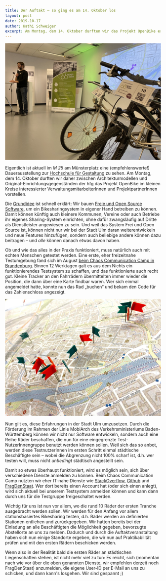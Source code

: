 ```yaml
---
title: Der Auftakt – so ging es am 14. Oktober los
layout: post
date: 2019-10-17
author: Kathi Schweiger
excerpt: Am Montag, dem 14. Oktober durften wir das Projekt OpenBike erstmals den KollegInnen der Stadtverwaltung und unseren ProjektpartnerInnen von ADFC und EBU vorstellen.
---
```


![](/assets/images/blog/20191014_kickoff_1.jpg)

Eigentlich ist aktuell im _M 25_ am Münsterplatz eine (empfehlenswerte!) Dauerausstellung zur [Hochschule für Gestaltung](https://de.wikipedia.org/wiki/Hochschule_f%C3%BCr_Gestaltung_Ulm) zu sehen. Am Montag, dem 14. Oktober durften wir daher zwischen Architekturmodellen und Original-Einrichtungsgegenständen der hfg das Projekt OpenBike im kleinen Kreise interessierter VerwaltungsmitarbeiterInnen und ProjektpartnerInnen vorstellen.

Die [Grundidee](/projects/openbike/) ist schnell erklärt: Wir bauen [Freie und Open Source Software](https://de.wikipedia.org/wiki/Freie_Software), um ein Bikesharingsystem in eigener Hand betreiben zu können. Damit können künftig auch kleinere Kommunen, Vereine oder auch Betriebe ihr eigenes Sharing-System einrichten, ohne dafür zwangsläufig auf Dritte als Dienstleister angewiesen zu sein. Und weil das System Frei und Open Source ist, können nicht nur wir bei der Stadt Ulm daran weiterentwickeln und neue Features hinzufügen, sondern auch beliebige andere können dazu beitragen – und _alle_ können danach etwas davon haben.

Ob und wie das alles in der Praxis funktioniert, muss natürlich auch mit echten Menschen getestet werden. Eine erste, eher freizeitnahe Testumgebung fand sich im August [beim Chaos Communication Camp in Brandenburg](https://radforschung.org/log/cccamp19-review/). Binnen 12 Werktagen galt es aus dem Nichts ein funktionierendes Testsystem zu schaffen, und das funktionierte auch recht gut. Kleine Tracker an den Fahrrädern übermittelten immer wieder die Position, die dann über eine Karte findbar waren. Wer sich einmal angemeldet hatte, konnte nun das Rad „buchen“ und bekam den Code für das Zahlenschloss angezeigt.

![](/assets/images/blog/20191014_kickoff_faehnchen.jpg)

Nun gilt es, diese Erfahrungen in der Stadt Ulm umzusetzen. Durch die Förderung im Rahmen der Linie MobiArch des Verkehrsministeriums Baden-Württemberg können wir nicht nur Software entwickeln, sondern auch eine Reihe Räder beschaffen, die nun für eine eingegrenzte Test-NutzerInnengruppe benutzt werden können sollen. Weil sich das so anbot, werden diese TestnutzerInnen im ersten Schritt einmal städtische Beschäftigte sein – wobei die Abgrenzung nicht 100% scharf ist, d.h. wer testen will, muss nicht _unbedingt_ städtisch angestellt sein.

Damit so etwas überhaupt funktioniert, wird es möglich sein, sich über verschiedene Dienste anmelden zu können. Beim Chaos Communication Camp nutzten wir eher IT-nahe Dienste wie [StackOverflow](https://stackoverflow.com/), [Github](https://github.com/) und [FragDenStaat](https://fragdenstaat.de/). Wer dort bereits einen Account hat (oder sich einen anlegt), wird sich aktuell bei unserem Testsystem anmelden können und kann dann durch uns für die Testgruppe freigeschaltet werden.

Wichtig für uns ist nun vor allem, wo die rund 10 Räder der ersten Tranche ausgebracht werden sollen. Wir werden für den Anfang vor allem stationsbasiertes Bikesharing testen, d.h. Räder werden an definierten Stationen entliehen und zurückgegeben. Wir hatten bereits bei der Einladung an alle Beschäftigten die Möglichkeit gegeben, bevorzugte Abstellorte an uns zu melden. Dadurch und durch die Auftaktveranstaltung haben sich nun einige Standorte ergeben, die wir nun auf Praktikabilität prüfen und mit den ersten Rädern beschicken werden.

Wenn also in der Realität bald die ersten Räder an städtischen Liegenschaften stehen, ist nicht mehr viel zu tun: Es reicht, sich (momentan nach wie vor über die oben genannten Dienste, wir empfehlen derzeit noch FragDenStaat) anzumelden, die eigene User-ID per E-Mail an uns zu schicken, und dann kann's losgehen. Wir sind gespannt ;)
